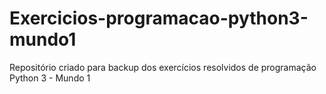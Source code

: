 # Exercicios-programacao-python3-mundo1
Repositório criado para backup dos exercícios resolvidos de programação Python 3 - Mundo 1
